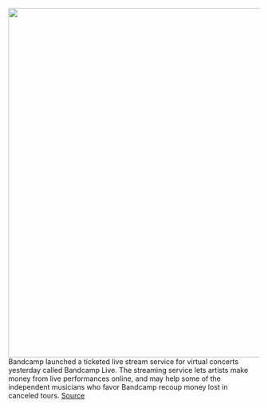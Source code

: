 <img src='https://cdn.vox-cdn.com/thumbor/REM7K9vZOkgBSPSieUZ2irVUPms=/185x0:1351x801/1200x800/filters:focal(661x272:905x516)/cdn.vox-cdn.com/uploads/chorus_image/image/67814334/BandcampLive.0.png' width='700px' /><br/>
Bandcamp launched a ticketed live stream service for virtual concerts yesterday called Bandcamp Live. The streaming service lets artists make money from live performances online, and may help some of the independent musicians who favor Bandcamp recoup money lost in canceled tours.
<a href='https://www.theverge.com/2020/11/18/21574128/bandcamp-live-stream-virtual-concert-tickets-merch-covid-19'> Source <a/>
